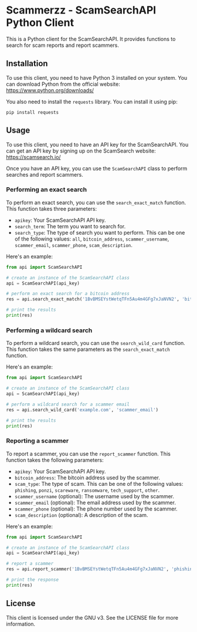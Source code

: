 # Scammerzz - ScamSearchAPI Python Client

This is a Python client for the ScamSearchAPI. It provides functions to search for scam reports and report scammers.

## Installation

To use this client, you need to have Python 3 installed on your system. You can download Python from the official website: https://www.python.org/downloads/

You also need to install the `requests` library. You can install it using pip:

```
pip install requests
```

## Usage

To use this client, you need to have an API key for the ScamSearchAPI. You can get an API key by signing up on the ScamSearch website: https://scamsearch.io/

Once you have an API key, you can use the `ScamSearchAPI` class to perform searches and report scammers.

### Performing an exact search

To perform an exact search, you can use the `search_exact_match` function. This function takes three parameters:

- `apikey`: Your ScamSearchAPI API key.
- `search_term`: The term you want to search for.
- `search_type`: The type of search you want to perform. This can be one of the following values: `all`, `bitcoin_address`, `scammer_username`, `scammer_email`, `scammer_phone`, `scam_description`.

Here's an example:

```python
from api import ScamSearchAPI

# create an instance of the ScamSearchAPI class
api = ScamSearchAPI(api_key)

# perform an exact search for a bitcoin address
res = api.search_exact_match('1BvBMSEYstWetqTFn5Au4m4GFg7xJaNVN2', 'bitcoin_address')

# print the results
print(res)
```

### Performing a wildcard search

To perform a wildcard search, you can use the `search_wild_card` function. This function takes the same parameters as the `search_exact_match` function.

Here's an example:

```python
from api import ScamSearchAPI

# create an instance of the ScamSearchAPI class
api = ScamSearchAPI(api_key)

# perform a wildcard search for a scammer email
res = api.search_wild_card('example.com', 'scammer_email')

# print the results
print(res)
```

### Reporting a scammer

To report a scammer, you can use the `report_scammer` function. This function takes the following parameters:

- `apikey`: Your ScamSearchAPI API key.
- `bitcoin_address`: The bitcoin address used by the scammer.
- `scam_type`: The type of scam. This can be one of the following values: `phishing`, `ponzi`, `scareware`, `ransomware`, `tech_support`, `other`.
- `scammer_username` (optional): The username used by the scammer.
- `scammer_email` (optional): The email address used by the scammer.
- `scammer_phone` (optional): The phone number used by the scammer.
- `scam_description` (optional): A description of the scam.

Here's an example:

```python
from api import ScamSearchAPI

# create an instance of the ScamSearchAPI class
api = ScamSearchAPI(api_key)

# report a scammer
res = api.report_scammer('1BvBMSEYstWetqTFn5Au4m4GFg7xJaNVN2', 'phishing', scammer_email='example@example.com', scam_description='This is a phishing scam.')

# print the response
print(res)
```

## License

This client is licensed under the GNU v3. See the LICENSE file for more information.
